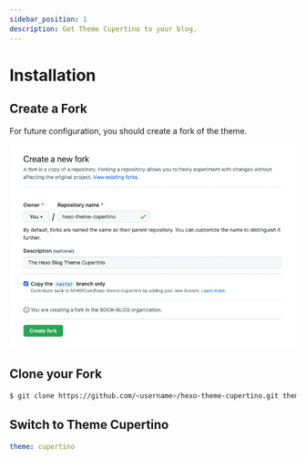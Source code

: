 ```yaml
---
sidebar_position: 1
description: Get Theme Cupertino to your blog.
---
```


# Installation

## Create a Fork

For future configuration, you should create a fork of the theme.

![Screenshot of creating a fork](./img/create-fork.png)

## Clone your Fork

```bash
$ git clone https://github.com/<username>/hexo-theme-cupertino.git themes/cupertino
```

## Switch to Theme Cupertino

```yaml title="_config.yaml"
theme: cupertino
```
